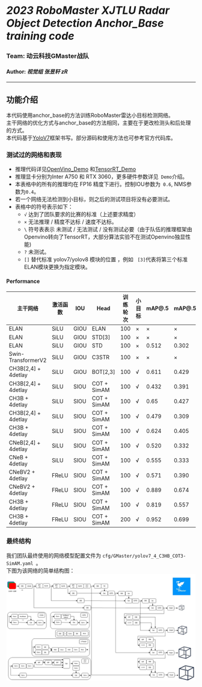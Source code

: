 ***2023 RoboMaster XJTLU Radar Object Detection Anchor_Base training code***
=
### **Team: 动云科技GMaster战队 <br>**
#### **Author: *视觉组 张昱轩 zR***
***
## 功能介绍

本代码使用anchor_base的方法训练RoboMaster雷达小目标检测网络。<br>
主干网络的优化方式与anchor_base的方法相同，主要在于更改检测头和后处理的方式。<br>
本代码基于[YoloV7](https://github.com/WongKinYiu/yolov7)框架书写。部分源码和使用方法也可参考官方代码库。<br>

### 测试过的网络和表现

+ 推理代码详见[OpenVino_Demo](https://github.com/zRzRzRzRzRzRzR/Mult-YOLO-alogorithm-of-RoboMaster-Radar-Detection-2023/tree/main/anchor_base/C%2B%2B_inference_Openvino_radar)
  和[TensorRT_Demo](https://github.com/zRzRzRzRzRzRzR/Mult-YOLO-alogorithm-of-RoboMaster-Radar-Detection-2023/tree/main/anchor_base/C%2B%2B_inference_TensorRT_radar)
+ 推理显卡分别为Inter A750 和 RTX 3060，更多硬件参数详见``` Demo```介绍。
+ 本表格中的所有的推理均在 FP16 精度下进行。控制IOU参数为``` 0.6```, NMS参数为``` 0.4 ```。
+ 若一个网络无法检测到小目标，则之后的测试项目将没有必要测试。
+ 表格中的符号表示如下：
  + ``` √ ``` 达到了团队要求的比赛的标准（上述要求精度）
  + ``` × ``` 无法推理 / 精度不达标 / 速度不达标。
  + ``` \ ``` 符号表表示 未测试 / 无法测试 / 没有测试必要（由于队伍的推理框架由Openvino转向了TensorRT，大部分算法实验不在测试Openvino独显性能)
  + ``` ? ``` 未测试。
  + ```[]```  替代标准 yolov7/yolov8 模块的位置 ，例如 ``` [3]```代表将第三个标准ELAN模块更换为指定模块。

#### Performance

|       主干网络        | 激活函数 | IOU   | Head            |  训练轮次 |  小目标 | mAP@.5| mAP@.5:.95 | 参数量 | TRT FPS | OpenVino FPS |
|-|-|-|-|-|-|-|-|-|-|-|
| ELAN                | SiLU    | GIOU | ELAN             |   100   |    ×   |   ×   |   ×   |  78MB  |   120   |      69      |
| ELAN                | SiLU    | GIOU | STD[3]           |   100   |    ×   |   ×   |   ×   |  82MB  |   102   |      41      |
| ELAN                | SiLU    | GIOU | STD              |   100   |    ×   | 0.512 | 0.302 |  80MB  |   102   |      41      |
| Swin-TransformerV2  | SiLU    | GIOU | C3STR            |   100   |    ×   |   ×   |   ×   |   ×    |    ×    |       ×      |
| CH3B[2,4]  + 4detlay| SiLU    | GIOU | BOT[2,3]         |   100   |    √   | 0.611 | 0.429 |  142MB |    61   |       ×      |
| CH3B[2,4]  + 4detlay| SiLU    | SIOU | COT + SimAM      |   100   |    √   | 0.432 | 0.391 |  143MB |    60   |       ×      |
| CH3B      + 4detlay | SiLU    | SIOU | COT + SimAM      |   100   |    √   | 0.65  | 0.427 |  141MB |    ?    |       ×      |
| CH3B[2,4] + 4detlay | SiLU    | SIOU | COT + SimAM      |   100   |    √   | 0.479 | 0.309 |  142MB |    58   |       \      |
| CH3B + 4detlay      | SiLU    | SIOU | COT + SimAM      |   100   |    √   | 0.624 | 0.405 |  142MB |    49   |       \      |
| CNeB[2,4] + 4detlay | SiLU    | SIOU | COT + SimAM      |   100   |    √   | 0.520 | 0.332 |  150MB |    52   |      27      |
| CNeB     + 4detlay  | SiLU    | SIOU | COT + SimAM      |   100   |    √   | 0.555 | 0.333 |  150MB |    52   |      27      |
| CNeBV2   + 4detlay  | FReLU   | SIOU | COT + SimAM      |   100   |    √   | 0.571 | 0.390 |  141MB |    50   |      27      |
| CNeBV2   + 4detlay  | FReLU   | SIOU | COT + SimAM      |   100   |    √   | 0.889 | 0.674 |  141MB |    50   |      27      |
| CH3B + 4detlay      | FReLU   | SIOU | COT + SimAM      |   100   |    √   | 0.819 | 0.557 |  176MB |    47   |      26      |
| CH3B + 4detlay      | FReLU   | SIOU | COT + SimAM      |   200   |    √   | 0.952 | 0.699 |  176MB |    47   |      26      |

### 最终结构
我们团队最终使用的网络模型配置文件为 ```cfg/GMaster/yolov7_4_C3HB_COT3-SimAM.yaml ```。<br>
下图为该网络的简单结构图：<br>
![](https://github.com/zRzRzRzRzRzRzR/Mult-YOLO-alogorithm-of-RoboMaster-Radar-Detection-2023/blob/main/show_pic/v7.jpg)
